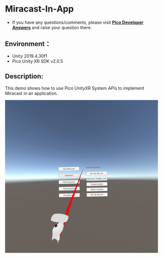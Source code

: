 # Miracast-In-App

- If you have any questions/comments, please visit [**Pico Developer Answers**](https://devanswers.pico-interactive.com/) and raise your question there.

## Environment：

- Unity 2019.4.30f1
- Pico Unity XR SDK v2.0.5

## Description:
This demo shows how to use Pico UnityXR System APIs to implement Miracast in an application.

   <img src="./ReadMeScreenshot/1-1.jpeg"  width = "600"/>


